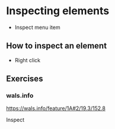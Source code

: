 # Inspecting elements

* Inspect menu item



## How to inspect an element

* Right click

## Exercises

### wals.info

<https://wals.info/feature/1A#2/19.3/152.8>

Inspect